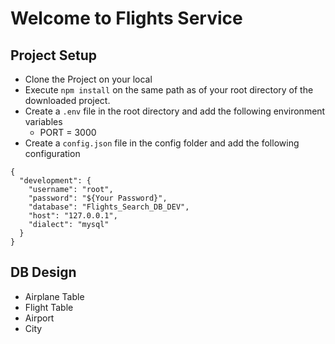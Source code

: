 

# Welcome to Flights Service

## Project Setup
- Clone the Project on your local
- Execute `npm install` on the same path as of your root directory of the downloaded project.
- Create a `.env` file in the root directory and add the following environment variables
    - PORT = 3000
- Create a `config.json` file in the config folder and add the following configuration

```
{
  "development": {
    "username": "root",
    "password": "${Your Password}",
    "database": "Flights_Search_DB_DEV",
    "host": "127.0.0.1",
    "dialect": "mysql"
  }
}
```

## DB Design

  - Airplane Table
  - Flight Table
  - Airport
  - City
   